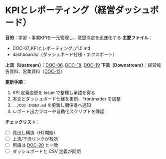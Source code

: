 # KPIとレポーティング（経営ダッシュボード）

**目的**：学習・事業KPIを一元管理し、意思決定を迅速化する
**主要ファイル**：  
- DOC-07_KPIとレポーティング_v1.0.md  
- dashboards/（ダッシュボード仕様・エクスポート）

**上流（Upstream）**：[DOC-06](../06_assessment-rubric/DOC-06_評価とルーブリック_v1.0.md), [DOC-18](../18_data-schema/DOC-18_データスキーマ_v1.0.yaml), [DOC-19](../19_readiness-index/DOC-19_ReadinessIndex仕様_v1.0.md)
**下流（Downstream）**：経営報告資料、営業資料（[DOC-12](../12_gtm/DOC-12_GTM_営業資料_v1.0.md)）

**更新手順**：
1. KPI 定義変更を Issue で整理し承認を得る
2. 本文とダッシュボード仕様を更新、Frontmatter を調整
3. `../DOC-INDEX.md` を更新し関係者へ通知
4. レポート出力フローや自動化スクリプトを確認

**チェックリスト**：
- [ ] 見出し構造（H2開始）  
- [ ] 上流/下流リンクが有効  
- [ ] 用語は [DOC-20](../20_glossary/DOC-20_用語集_v1.0.md) と一致  
- [ ] ダッシュボードと CSV 定義が同期
